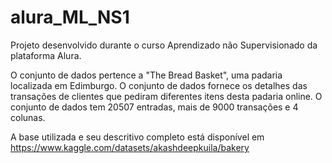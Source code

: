 # alura_ML_NS1
Projeto desenvolvido durante o curso Aprendizado não Supervisionado da plataforma Alura.

O conjunto de dados pertence a "The Bread Basket", uma padaria localizada em Edimburgo. O conjunto de dados fornece os detalhes das transações de clientes que pediram diferentes itens desta padaria online. O conjunto de dados tem 20507 entradas, mais de 9000 transações e 4 colunas.

A base utilizada e seu descritivo completo está disponível em https://www.kaggle.com/datasets/akashdeepkuila/bakery
